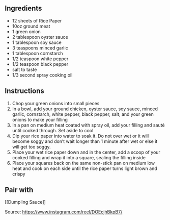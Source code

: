 ## Ingredients
- 12 sheets of Rice Paper
- 10oz ground meat
- 1 green onion
- 2 tablespoon oyster sauce
- 1 tablespoon soy sauce
- 3 teaspoons minced garlic
- 1 tablespoon cornstarch
- 1/2 teaspoon white pepper
- 1/2 teaspoon black pepper
- salt to taste
- 1/3 second spray cooking oil

## Instructions
1. Chop your green onions into small pieces  
2. In a bowl, add your ground chicken, oyster sauce, soy sauce, minced garlic, cornstarch, white pepper, black pepper, salt, and your green onions to make your filling  
3. In a pan on medium heat coated with spray oil, add your filling and sauté until cooked through. Set aside to cool  
4. Dip your rice paper into water to soak it. Do not over wet or it will become soggy and don’t wait longer than 1 minute after wet or else it will get too soggy.  
5. Place your wet rice paper down and in the center, add a scoop of your cooked filling and wrap it into a square, sealing the filling inside  
6. Place your squares back on the same non-stick pan on medium low heat and cook on each side until the rice paper turns light brown and crispy

## Pair with
[[Dumpling Sauce]]

Source: https://www.instagram.com/reel/DOEcjhBkpB7/